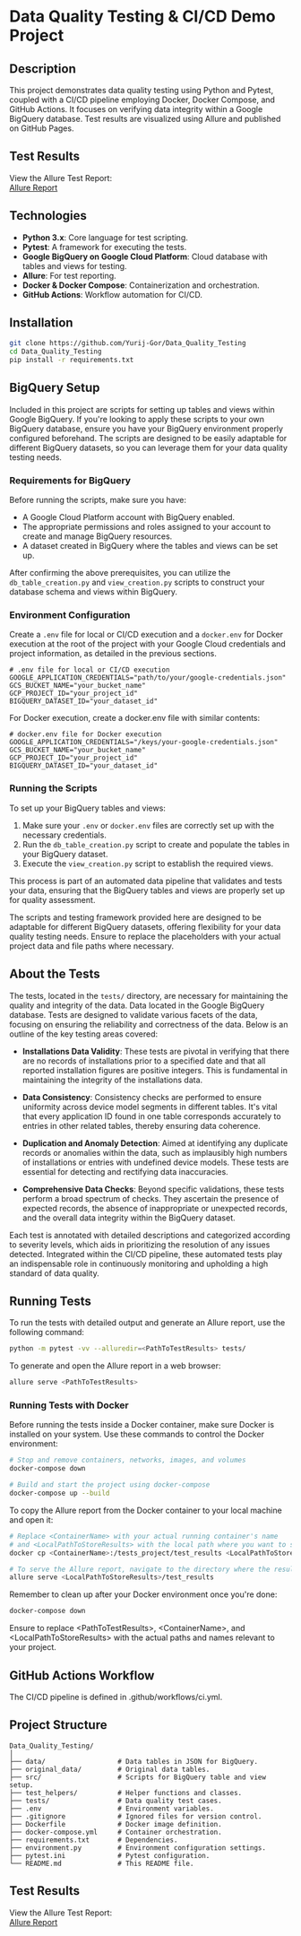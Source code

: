 # Data Quality Testing & CI/CD Demo Project

## Description
This project demonstrates data quality testing using Python and Pytest, coupled with a CI/CD pipeline employing Docker, Docker Compose, and GitHub Actions. It focuses on verifying data integrity within a Google BigQuery database. Test results are visualized using Allure and published on GitHub Pages.

## Test Results
View the Allure Test Report:  
[Allure Report](https://yurij-gor.github.io/Data_Quality_Testing/)

## Technologies
- **Python 3.x**: Core language for test scripting.
- **Pytest**: A framework for executing the tests.
- **Google BigQuery on Google Cloud Platform**: Cloud database with tables and views for testing.
- **Allure**: For test reporting.
- **Docker & Docker Compose**: Containerization and orchestration.
- **GitHub Actions**: Workflow automation for CI/CD.

## Installation
```bash
git clone https://github.com/Yurij-Gor/Data_Quality_Testing
cd Data_Quality_Testing
pip install -r requirements.txt
```

## BigQuery Setup

Included in this project are scripts for setting up tables and views within Google BigQuery. If you're looking to apply these scripts to your own BigQuery database, ensure you have your BigQuery environment properly configured beforehand. The scripts are designed to be easily adaptable for different BigQuery datasets, so you can leverage them for your data quality testing needs.

### Requirements for BigQuery

Before running the scripts, make sure you have:

- A Google Cloud Platform account with BigQuery enabled.
- The appropriate permissions and roles assigned to your account to create and manage BigQuery resources.
- A dataset created in BigQuery where the tables and views can be set up.

After confirming the above prerequisites, you can utilize the `db_table_creation.py` and `view_creation.py` scripts to construct your database schema and views within BigQuery.

### Environment Configuration

Create a `.env` file for local or CI/CD execution and a `docker.env` for Docker execution at the root of the project with your Google Cloud credentials and project information, as detailed in the previous sections.

```plaintext
# .env file for local or CI/CD execution
GOOGLE_APPLICATION_CREDENTIALS="path/to/your/google-credentials.json"
GCS_BUCKET_NAME="your_bucket_name"
GCP_PROJECT_ID="your_project_id"
BIGQUERY_DATASET_ID="your_dataset_id"
```

For Docker execution, create a docker.env file with similar contents:

```plaintext
# docker.env file for Docker execution
GOOGLE_APPLICATION_CREDENTIALS="/keys/your-google-credentials.json"
GCS_BUCKET_NAME="your_bucket_name"
GCP_PROJECT_ID="your_project_id"
BIGQUERY_DATASET_ID="your_dataset_id"
```

### Running the Scripts

To set up your BigQuery tables and views:

1. Make sure your `.env` or `docker.env` files are correctly set up with the necessary credentials.
2. Run the `db_table_creation.py` script to create and populate the tables in your BigQuery dataset.
3. Execute the `view_creation.py` script to establish the required views.

This process is part of an automated data pipeline that validates and tests your data, ensuring that the BigQuery tables and views are properly set up for quality assessment.

The scripts and testing framework provided here are designed to be adaptable for different BigQuery datasets, offering flexibility for your data quality testing needs. Ensure to replace the placeholders with your actual project data and file paths where necessary.

## About the Tests

The tests, located in the `tests/` directory, are necessary for maintaining the quality and integrity of the data. Data located in the Google BigQuery database. Tests are designed to validate various facets of the data, focusing on ensuring the reliability and correctness of the data. Below is an outline of the key testing areas covered:

- **Installations Data Validity**: These tests are pivotal in verifying that there are no records of installations prior to a specified date and that all reported installation figures are positive integers. This is fundamental in maintaining the integrity of the installations data.

- **Data Consistency**: Consistency checks are performed to ensure uniformity across device model segments in different tables. It's vital that every application ID found in one table corresponds accurately to entries in other related tables, thereby ensuring data coherence.

- **Duplication and Anomaly Detection**: Aimed at identifying any duplicate records or anomalies within the data, such as implausibly high numbers of installations or entries with undefined device models. These tests are essential for detecting and rectifying data inaccuracies.

- **Comprehensive Data Checks**: Beyond specific validations, these tests perform a broad spectrum of checks. They ascertain the presence of expected records, the absence of inappropriate or unexpected records, and the overall data integrity within the BigQuery dataset.

Each test is annotated with detailed descriptions and categorized according to severity levels, which aids in prioritizing the resolution of any issues detected. Integrated within the CI/CD pipeline, these automated tests play an indispensable role in continuously monitoring and upholding a high standard of data quality.


## Running Tests

To run the tests with detailed output and generate an Allure report, use the following command:

```bash
python -m pytest -vv --alluredir=<PathToTestResults> tests/
```

To generate and open the Allure report in a web browser:

```bash
allure serve <PathToTestResults>
```

### Running Tests with Docker
Before running the tests inside a Docker container, make sure Docker is installed on your system. Use these commands to control the Docker environment:
```bash
# Stop and remove containers, networks, images, and volumes
docker-compose down

# Build and start the project using docker-compose
docker-compose up --build
```

To copy the Allure report from the Docker container to your local machine and open it:

```bash
# Replace <ContainerName> with your actual running container's name
# and <LocalPathToStoreResults> with the local path where you want to store the test results
docker cp <ContainerName>:/tests_project/test_results <LocalPathToStoreResults>

# To serve the Allure report, navigate to the directory where the results are stored and run:
allure serve <LocalPathToStoreResults>/test_results
```
Remember to clean up after your Docker environment once you're done:
```bash
docker-compose down
```
Ensure to replace &lt;PathToTestResults&gt;, &lt;ContainerName&gt;, and &lt;LocalPathToStoreResults&gt; with the actual paths and names relevant to your project.

## GitHub Actions Workflow
The CI/CD pipeline is defined in .github/workflows/ci.yml.

##  Project Structure
```
Data_Quality_Testing/
│
├── data/                  # Data tables in JSON for BigQuery.
├── original_data/         # Original data tables.
├── src/                   # Scripts for BigQuery table and view setup.
├── test_helpers/          # Helper functions and classes.
├── tests/                 # Data quality test cases.
├── .env                   # Environment variables.
├── .gitignore             # Ignored files for version control.
├── Dockerfile             # Docker image definition.
├── docker-compose.yml     # Container orchestration.
├── requirements.txt       # Dependencies.
├── environment.py         # Environment configuration settings.
├── pytest.ini             # Pytest configuration.
└── README.md              # This README file.
```

## Test Results
View the Allure Test Report:  
[Allure Report](https://yurij-gor.github.io/Data_Quality_Testing/)
